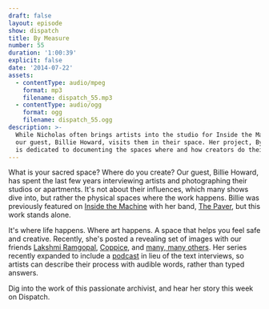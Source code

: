 ```yaml
---
draft: false
layout: episode
show: dispatch
title: By Measure
number: 55
duration: '1:00:39'
explicit: false
date: '2014-07-22'
assets:
  - contentType: audio/mpeg
    format: mp3
    filename: dispatch_55.mp3
  - contentType: audio/ogg
    format: ogg
    filename: dispatch_55.ogg
description: >-
  While Nicholas often brings artists into the studio for Inside the Machine,
  our guest, Billie Howard, visits them in their space. Her project, By Measure,
  is dedicated to documenting the spaces where and how creators do their work.
---
```

What is your sacred space? Where do you create? Our guest, Billie Howard, has spent the last few years interviewing artists and photographing their studios or apartments. It's not about their influences, which many shows dive into, but rather the physical spaces where the work happens. Billie was previously featured on [Inside the Machine](https://nicholaswyoung.com/programs/inside-the-machine/44) with her band, [The Paver](http://www.thepaver.com), but this work stands alone.

It's where life happens. Where art happens. A space that helps you feel safe and creative. Recently, she's posted a revealing set of images with our friends [Lakshmi Ramgopal](http://bymeasure.blogspot.com/2014/07/lakshmi-ramgopal.html), [Coppice](http://bymeasure.blogspot.com/2013/01/coppice-noe-cuellar-joseph-kramer.html), and [many, many others](http://bymeasure.blogspot.com). Her series recently expanded to include a [podcast](https://itunes.apple.com/us/podcast/by-measure/id896846969) in lieu of the text interviews, so artists can describe their process with audible words, rather than typed answers.

Dig into the work of this passionate archivist, and hear her story this week on Dispatch.